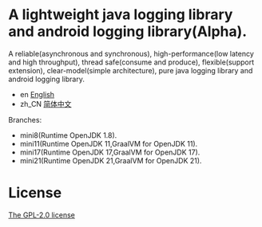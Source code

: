 # A lightweight java logging library and android logging library(Alpha).

A reliable(asynchronous and synchronous), high-performance(low latency and high throughput), thread safe(consume and produce), flexible(support extension), clear-model(simple architecture), pure java logging library and android logging library.



- en [English](README_en.md)
- zh_CN [简体中文](README_cn.md)

Branches:

- mini8(Runtime OpenJDK 1.8).
- mini11(Runtime OpenJDK 11,GraalVM for OpenJDK 11).
- mini17(Runtime OpenJDK 17,GraalVM for OpenJDK 17).
- mini21(Runtime OpenJDK 21,GraalVM for OpenJDK 21).

# License

[The GPL-2.0 license](LICENSE.txt)